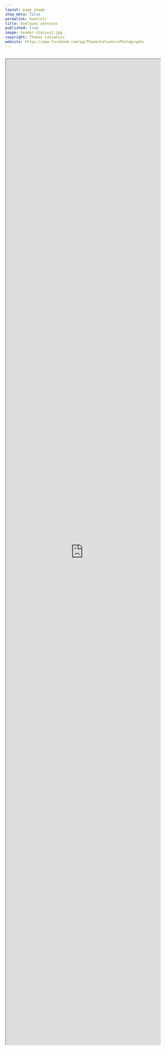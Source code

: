 ```yaml
---
layout: page_image
show_meta: false
permalink: booklet/
title: Quelques adresses
published: true
image: header-chaises2.jpg
copyright: Thomas Calvanico
website: https://www.facebook.com/pg/ThomasCalvanicoPhotographe
---
```


<br>

<iframe src="https://www.google.com/maps/d/embed?mid=1cWxoeokCl43D1UYgWpMj7abHL7Qp_kbf" style="width:100%;height:80vh"></iframe>

